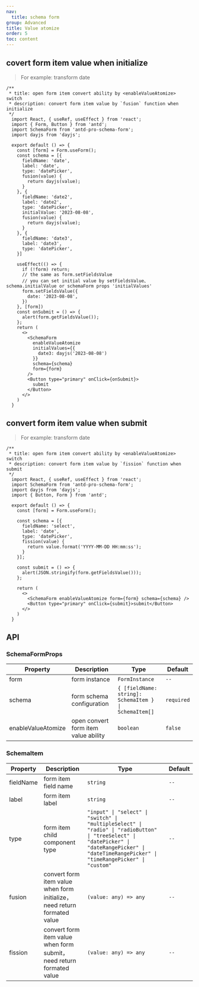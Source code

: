 ```yaml
---
nav:
  title: schema form
group: Advanced
title: Value atomize
order: 5
toc: content
---
```


## covert form item value when initialize
> For example: transform date
```tsx
/**
 * title: open form item convert ability by <enableValueAtomize> switch
 * description: convert form item value by `fusion` function when initialize
 */
  import React, { useRef, useEffect } from 'react';
  import { Form, Button } from 'antd';
  import SchemaForm from 'antd-pro-schema-form';
  import dayjs from 'dayjs';

  export default () => {
    const [form] = Form.useForm();
    const schema = [{
      fieldName: 'date',
      label: 'date',
      type: 'datePicker',
      fusion(value) {
        return dayjs(value);
      }
    }, {
      fieldName: 'date2',
      label: 'date2',
      type: 'datePicker',
      initialValue: '2023-08-08',
      fusion(value) {
        return dayjs(value);
      }
    }, {
      fieldName: 'date3',
      label: 'date3',
      type: 'datePicker',
    }]

    useEffect(() => {
      if (!form) return;
      // the same as form.setFieldsValue
      // you can set initial value by setFieldsValue、schema.initialValue or schemaForm props 'initialValues'
      form.setFieldsValue({
        date: '2023-08-08',
      })
    }, [form])
    const onSubmit = () => {
      alert(form.getFieldsValue());
    };
    return (
      <>
        <SchemaForm
          enableValueAtomize
          initialValues={{
            date3: dayjs('2023-08-08')
          }}
          schema={schema}
          form={form}
        />
        <Button type="primary" onClick={onSubmit}>
          submit
        </Button>
      </>
    )
  }
```

## convert form item value when submit
> For example: transform date
```tsx
/**
 * title: open form item convert ability by <enableValueAtomize> switch
 * description: convert form item value by `fission` function when submit
 */
  import React, { useRef, useEffect } from 'react';
  import SchemaForm from 'antd-pro-schema-form';
  import dayjs from 'dayjs';
  import { Button, Form } from 'antd';

  export default () => {
    const [form] = Form.useForm();

    const schema = [{
      fieldName: 'select',
      label: 'date',
      type: 'datePicker',
      fission(value) {
        return value.format('YYYY-MM-DD HH:mm:ss');
      }
    }];

    const submit = () => {
      alert(JSON.stringify(form.getFieldsValue()));
    };

    return (
      <>
        <SchemaForm enableValueAtomize form={form} schema={schema} />
        <Button type="primary" onClick={submit}>submit</Button>
      </>
    )
  }
```


## API
### SchemaFormProps

| Property | Description | Type | Default |
| --- | --- | --- | --- |
| form | form instance | `FormInstance` | `--` |
| schema | form schema configuration | `{ [fieldName: string]: SchemaItem } \| SchemaItem[]` | `required` |
| enableValueAtomize | open convert form item value ability | `boolean` | `false` |

### SchemaItem
| Property | Description | Type | Default |
| --- | --- | --- | --- |
| fieldName | form item field name | `string` | `--` |
| label | form item label | `string` | `--` |
| type | form item child component type | `"input" \| "select" \| "switch" \| "multipleSelect" \| "radio" \| "radioButton" \| "treeSelect" \| "datePicker" \| "dateRangePicker" \| "dateTimeRangePicker" \| "timeRangePicker" \| "custom"` | `--` |
| fusion | convert form item value when form initialize，need return formated value | `(value: any) => any` | `--` |
| fission | convert form item value when form submit，need return formated value | `(value: any) => any` | `--` |
